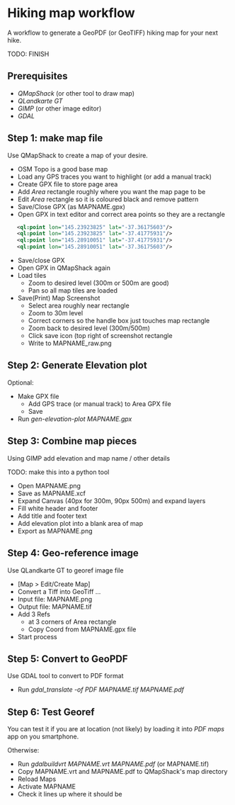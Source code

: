 # Hiking map workflow

A workflow to generate a GeoPDF (or GeoTIFF) hiking map for your next hike.

TODO: FINISH

## Prerequisites

* *QMapShack* (or other tool to draw map)
* *QLandkarte GT*
* *GIMP* (or other image editor)
* *GDAL*

## Step 1: make map file

Use QMapShack to create a map of your desire.
 
* OSM Topo is a good base map
* Load any GPS traces you want to highlight (or add a manual track)
* Create GPX file to store page area
* Add *Area* rectangle roughly where you want the map page to be
* Edit *Area* rectangle so it is coloured black and remove pattern
* Save/Close GPX (as MAPNAME.gpx)
* Open GPX in text editor and correct area points so they are a rectangle

```xml
   <ql:point lon="145.23923825" lat="-37.36175603"/>
   <ql:point lon="145.23923825" lat="-37.41775931"/>
   <ql:point lon="145.28910051" lat="-37.41775931"/>
   <ql:point lon="145.28910051" lat="-37.36175603"/>
```

* Save/close GPX
* Open GPX in QMapShack again
* Load tiles
  * Zoom to desired level (300m or 500m are good)
  * Pan so all map tiles are loaded
* Save(Print) Map Screenshot
  * Select area roughly near rectangle
  * Zoom to 30m level
  * Correct corners so the handle box just touches map rectangle
  * Zoom back to desired level (300m/500m)
  * Click save icon (top right of screenshot rectangle
  * Write to MAPNAME_raw.png
  
## Step 2: Generate Elevation plot

Optional:

* Make GPX file
  * Add GPS trace (or manual track) to Area GPX file
  * Save
* Run *gen-elevation-plot MAPNAME.gpx*

## Step 3: Combine map pieces

Using GIMP add elevation and map name / other details

TODO: make this into a python tool

* Open MAPNAME.png
* Save as MAPNAME.xcf
* Expand Canvas (40px for 300m, 90px 500m) and expand layers
* Fill white header and footer
* Add title and footer text
* Add elevation plot into a blank area of map
* Export as MAPNAME.png

## Step 4: Geo-reference image

Use QLandkarte GT to georef image file

* [Map > Edit/Create Map]
* Convert a Tiff into GeoTiff ...
* Input file: MAPNAME.png
* Output file: MAPNAME.tif
* Add 3 Refs 
  * at 3 corners of Area rectangle
  * Copy Coord from MAPNAME.gpx file
* Start process

## Step 5: Convert to GeoPDF

Use GDAL tool to convert to PDF format

* Run *gdal_translate -of PDF MAPNAME.tif MAPNAME.pdf*

## Step 6: Test Georef

You can test it if you are at location (not likely) by loading it into *PDF maps* app on you smartphone.

Otherwise:

* Run *gdalbuildvrt MAPNAME.vrt MAPNAME.pdf* (or MAPNAME.tif)
* Copy MAPNAME.vrt and MAPNAME.pdf to QMapShack's map directory
* Reload Maps
* Activate MAPNAME
* Check it lines up where it should be


